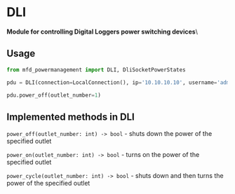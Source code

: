 # DLI
**Module for controlling Digital Loggers power switching devices**\

## Usage
```python
from mfd_powermanagement import DLI, DliSocketPowerStates

pdu = DLI(connection=LocalConnection(), ip='10.10.10.10', username='admin', password='*****')

pdu.power_off(outlet_number=1)
```

## Implemented methods in DLI
`power_off(outlet_number: int) -> bool` - shuts down the power of the specified outlet

`power_on(outlet_number: int) -> bool` - turns on the power of the specified outlet

`power_cycle(outlet_number: int) -> bool` - shuts down and then turns the power of the specified outlet

